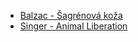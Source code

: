 * [Balzac - Šagrénová koža](/book_quotes/2021/21_Balzac__Šagrénová_koža)
* [Singer - Animal Liberation](/book_quotes/2021/21_Singer__Animal_Liberation)